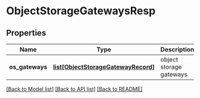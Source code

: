 # ObjectStorageGatewaysResp

## Properties
Name | Type | Description | Notes
------------ | ------------- | ------------- | -------------
**os_gateways** | [**list[ObjectStorageGatewayRecord]**](ObjectStorageGatewayRecord.md) | object storage gateways | 

[[Back to Model list]](../README.md#documentation-for-models) [[Back to API list]](../README.md#documentation-for-api-endpoints) [[Back to README]](../README.md)


